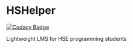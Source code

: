 # HSHelper

[![Codacy Badge](https://app.codacy.com/project/badge/Grade/e4b02fa9559e4bd98be1578be9165b13)](https://www.codacy.com/gh/HSHelper/HSHelper/dashboard?utm_source=github.com&amp;utm_medium=referral&amp;utm_content=HSHelper/HSHelper&amp;utm_campaign=Badge_Grade)

Lightweight LMS for HSE programming students
